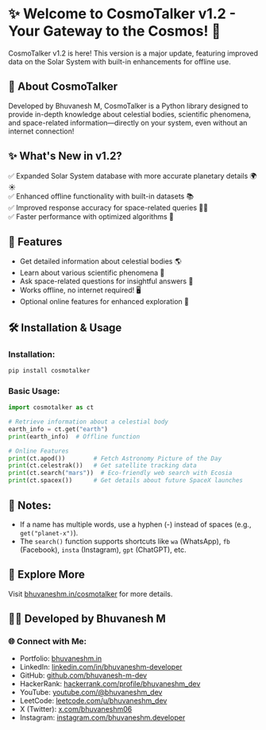 # ✨ Welcome to CosmoTalker v1.2 - Your Gateway to the Cosmos! 🚀

CosmoTalker v1.2 is here! This version is a major update, featuring improved data on the Solar System with built-in enhancements for offline use.

## 🌠 About CosmoTalker
Developed by Bhuvanesh M, CosmoTalker is a Python library designed to provide in-depth knowledge about celestial bodies, scientific phenomena, and space-related information—directly on your system, even without an internet connection!

## ✨ What's New in v1.2?
✅ Expanded Solar System database with more accurate planetary details 🌍☀️  
✅ Enhanced offline functionality with built-in datasets 📚  
✅ Improved response accuracy for space-related queries 🧑‍🚀  
✅ Faster performance with optimized algorithms 🚀  

## 🔭 Features
- Get detailed information about celestial bodies 🌎  
- Learn about various scientific phenomena 🔬  
- Ask space-related questions for insightful answers 🧠  
- Works offline, no internet required! 🖥️  
- Optional online features for enhanced exploration 🌌  

## 🛠 Installation & Usage

### Installation:
```sh
pip install cosmotalker
```

### Basic Usage:
```python
import cosmotalker as ct

# Retrieve information about a celestial body
earth_info = ct.get("earth")
print(earth_info)  # Offline function

# Online Features
print(ct.apod())        # Fetch Astronomy Picture of the Day
print(ct.celestrak())   # Get satellite tracking data
print(ct.search("mars"))  # Eco-friendly web search with Ecosia
print(ct.spacex())      # Get details about future SpaceX launches
```

## 📌 Notes:
- If a name has multiple words, use a hyphen (-) instead of spaces (e.g., `get("planet-x")`).
- The `search()` function supports shortcuts like `wa` (WhatsApp), `fb` (Facebook), `insta` (Instagram), `gpt` (ChatGPT), etc.

## 🌌 Explore More
Visit [bhuvaneshm.in/cosmotalker](https://bhuvaneshm.in/cosmotalker) for more details.

## 👨‍💻 Developed by Bhuvanesh M

### 🌐 Connect with Me:
- Portfolio: [bhuvaneshm.in](https://bhuvaneshm.in)  
- LinkedIn: [linkedin.com/in/bhuvaneshm-developer](https://linkedin.com/in/bhuvaneshm-developer)  
- GitHub: [github.com/bhuvanesh-m-dev](https://github.com/bhuvanesh-m-dev)  
- HackerRank: [hackerrank.com/profile/bhuvaneshm_dev](https://hackerrank.com/profile/bhuvaneshm_dev)  
- YouTube: [youtube.com/@bhuvaneshm_dev](https://youtube.com/@bhuvaneshm_dev)  
- LeetCode: [leetcode.com/u/bhuvaneshm_dev](https://leetcode.com/u/bhuvaneshm_dev)  
- X (Twitter): [x.com/bhuvaneshm06](https://x.com/bhuvaneshm06)  
- Instagram: [instagram.com/bhuvaneshm.developer](https://instagram.com/bhuvaneshm.developer)  
